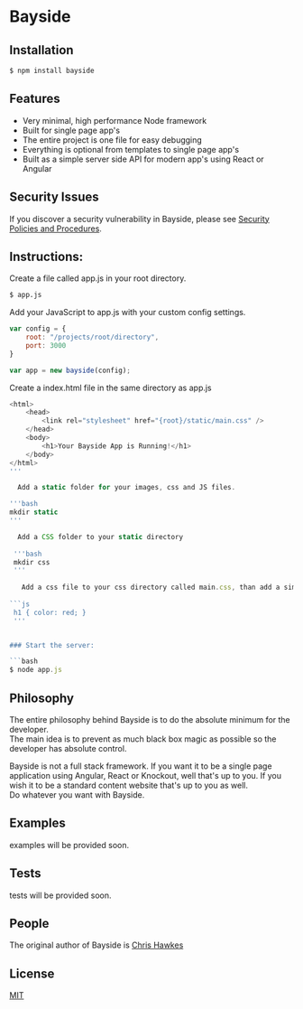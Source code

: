 # Bayside

## Installation

```bash
$ npm install bayside
```

## Features

  * Very minimal, high performance Node framework
  * Built for single page app's
  * The entire project is one file for easy debugging
  * Everything is optional from templates to single page app's
  * Built as a simple server side API for modern app's using React or Angular
  
## Security Issues

  If you discover a security vulnerability in Bayside, please see [Security Policies and Procedures](Security.md).

## Instructions:

  Create a file called app.js in your root directory.

```bash
$ app.js
```
  
  Add your JavaScript to app.js with your custom config settings.

```js
var config = {
    root: "/projects/root/directory",
    port: 3000
}

var app = new bayside(config);
```

  Create a index.html file in the same directory as app.js
  
```js
<html>
    <head>
        <link rel="stylesheet" href="{root}/static/main.css" />
    </head>
    <body>
        <h1>Your Bayside App is Running!</h1>
    </body>
</html>
'''

  Add a static folder for your images, css and JS files.

'''bash
mkdir static
'''

  Add a CSS folder to your static directory
 
 '''bash
 mkdir css
 '''
 
   Add a css file to your css directory called main.css, than add a simple CSS style to it. 
   
```js
 h1 { color: red; }
 '''


### Start the server:

```bash
$ node app.js
```

## Philosophy

  The entire philosophy behind Bayside is to do the absolute minimum for the developer.  
  The main idea is to prevent as much black box magic as possible so the developer has 
  absolute control. 

  Bayside is not a full stack framework.   If you want it to be a single page 
  application using Angular, React or Knockout, well that's up to you.  If 
  you wish it to be a standard content website that's up to you as well.   
  Do whatever you want with Bayside.
  
## Examples

  examples will be provided soon.
  
## Tests

  tests will be provided soon.
  
## People

The original author of Bayside is [Chris Hawkes](https://github.com/chawk)

## License

  [MIT](LICENSE)

